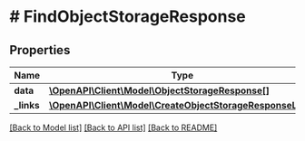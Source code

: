 # # FindObjectStorageResponse

## Properties

Name | Type | Description | Notes
------------ | ------------- | ------------- | -------------
**data** | [**\OpenAPI\Client\Model\ObjectStorageResponse[]**](ObjectStorageResponse.md) |  |
**_links** | [**\OpenAPI\Client\Model\CreateObjectStorageResponseLinks**](CreateObjectStorageResponseLinks.md) |  |

[[Back to Model list]](../../README.md#models) [[Back to API list]](../../README.md#endpoints) [[Back to README]](../../README.md)
